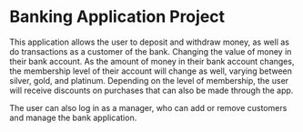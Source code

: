 # Banking Application Project
This application allows the user to deposit and withdraw money, as well as do transactions as a customer of the bank. Changing the value of money in their bank account. As the amount of money in their bank account changes, the membership level of their account will change as well, varying between silver, gold, and platinum. Depending on the level of membership, the user will receive discounts on purchases that can also be made through the app.

The user can also log in as a manager, who can add or remove customers and manage the bank application.
